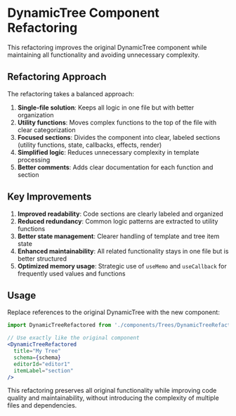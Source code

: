 # DynamicTree Component Refactoring

This refactoring improves the original DynamicTree component while maintaining all functionality and avoiding unnecessary complexity.

## Refactoring Approach

The refactoring takes a balanced approach:

1. **Single-file solution**: Keeps all logic in one file but with better organization
2. **Utility functions**: Moves complex functions to the top of the file with clear categorization
3. **Focused sections**: Divides the component into clear, labeled sections (utility functions, state, callbacks, effects, render)
4. **Simplified logic**: Reduces unnecessary complexity in template processing
5. **Better comments**: Adds clear documentation for each function and section

## Key Improvements

1. **Improved readability**: Code sections are clearly labeled and organized
2. **Reduced redundancy**: Common logic patterns are extracted to utility functions
3. **Better state management**: Clearer handling of template and tree item state
4. **Enhanced maintainability**: All related functionality stays in one file but is better structured
5. **Optimized memory usage**: Strategic use of `useMemo` and `useCallback` for frequently used values and functions

## Usage

Replace references to the original DynamicTree with the new component:

```jsx
import DynamicTreeRefactored from './components/Trees/DynamicTreeRefactored';

// Use exactly like the original component
<DynamicTreeRefactored
  title="My Tree"
  schema={schema}
  editorId="editor1"
  itemLabel="section"
/>
```

This refactoring preserves all original functionality while improving code quality and maintainability, without introducing the complexity of multiple files and dependencies. 